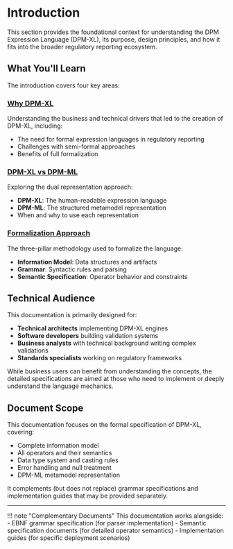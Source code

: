 # Introduction

This section provides the foundational context for understanding the DPM Expression Language (DPM-XL), its purpose, design principles, and how it fits into the broader regulatory reporting ecosystem.

## What You'll Learn

The introduction covers four key areas:

### [Why DPM-XL](why.md)
Understanding the business and technical drivers that led to the creation of DPM-XL, including:
- The need for formal expression languages in regulatory reporting
- Challenges with semi-formal approaches
- Benefits of full formalization

### [DPM-XL vs DPM-ML](dpm-xl-vs-dpm-ml.md)
Exploring the dual representation approach:
- **DPM-XL**: The human-readable expression language
- **DPM-ML**: The structured metamodel representation
- When and why to use each representation

### [Formalization Approach](approach.md)
The three-pillar methodology used to formalize the language:
- **Information Model**: Data structures and artifacts
- **Grammar**: Syntactic rules and parsing
- **Semantic Specification**: Operator behavior and constraints

## Technical Audience

This documentation is primarily designed for:

- **Technical architects** implementing DPM-XL engines
- **Software developers** building validation systems
- **Business analysts** with technical background writing complex validations
- **Standards specialists** working on regulatory frameworks

While business users can benefit from understanding the concepts, the detailed specifications are aimed at those who need to implement or deeply understand the language mechanics.

## Document Scope

This documentation focuses on the formal specification of DPM-XL, covering:

- Complete information model
- All operators and their semantics
- Data type system and casting rules
- Error handling and null treatment
- DPM-ML metamodel representation

It complements (but does not replace) grammar specifications and implementation guides that may be provided separately.

---

!!! note "Complementary Documents"
    This documentation works alongside:
    - EBNF grammar specification (for parser implementation)
    - Semantic specification documents (for detailed operator semantics)
    - Implementation guides (for specific deployment scenarios)